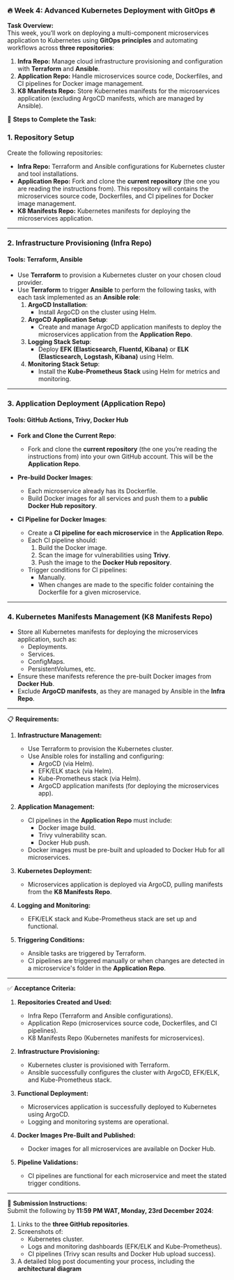 ### 🔥 **Week 4: Advanced Kubernetes Deployment with GitOps** 🔥  

**Task Overview:**  
This week, you’ll work on deploying a multi-component microservices application to Kubernetes using **GitOps principles** and automating workflows across **three repositories**:  

1. **Infra Repo:** Manage cloud infrastructure provisioning and configuration with **Terraform** and **Ansible**.  
2. **Application Repo:** Handle microservices source code, Dockerfiles, and CI pipelines for Docker image management.  
3. **K8 Manifests Repo:** Store Kubernetes manifests for the microservices application (excluding ArgoCD manifests, which are managed by Ansible).  

📌 **Steps to Complete the Task:**  

### 1. **Repository Setup**  
Create the following repositories:  
- **Infra Repo:** Terraform and Ansible configurations for Kubernetes cluster and tool installations.  
- **Application Repo:** Fork and clone the **current repository** (the one you are reading the instructions from). This repository will contains the microservices source code, Dockerfiles, and CI pipelines for Docker image management.  
- **K8 Manifests Repo:** Kubernetes manifests for deploying the microservices application.  

---

### 2. **Infrastructure Provisioning (Infra Repo)**  
#### Tools: **Terraform**, **Ansible**  
- Use **Terraform** to provision a Kubernetes cluster on your chosen cloud provider.  
- Use **Terraform** to trigger **Ansible** to perform the following tasks, with each task implemented as an **Ansible role**:  
  1. **ArgoCD Installation**:  
     - Install ArgoCD on the cluster using Helm.  
  2. **ArgoCD Application Setup**:  
     - Create and manage ArgoCD application manifests to deploy the microservices application from the **Application Repo**.  
  3. **Logging Stack Setup**:  
     - Deploy **EFK (Elasticsearch, Fluentd, Kibana)** or **ELK (Elasticsearch, Logstash, Kibana)** using Helm.  
  4. **Monitoring Stack Setup**:  
     - Install the **Kube-Prometheus Stack** using Helm for metrics and monitoring.  

---

### 3. **Application Deployment (Application Repo)**  
#### Tools: **GitHub Actions**, **Trivy**, **Docker Hub**  
- **Fork and Clone the Current Repo**:  
  - Fork and clone the **current repository** (the one you’re reading the instructions from) into your own GitHub account. This will be the **Application Repo**.  

- **Pre-build Docker Images**:  
  - Each microservice already has its Dockerfile.  
  - Build Docker images for all services and push them to a **public Docker Hub repository**.  

- **CI Pipeline for Docker Images**:  
  - Create a **CI pipeline for each microservice** in the **Application Repo**.  
  - Each CI pipeline should:  
    1. Build the Docker image.  
    2. Scan the image for vulnerabilities using **Trivy**.  
    3. Push the image to the **Docker Hub repository**.  
  - Trigger conditions for CI pipelines:  
    - Manually.  
    - When changes are made to the specific folder containing the Dockerfile for a given microservice.  

---

### 4. **Kubernetes Manifests Management (K8 Manifests Repo)**  
- Store all Kubernetes manifests for deploying the microservices application, such as:  
  - Deployments.  
  - Services.  
  - ConfigMaps.  
  - PersistentVolumes, etc.  
- Ensure these manifests reference the pre-built Docker images from **Docker Hub**.  
- Exclude **ArgoCD manifests**, as they are managed by Ansible in the **Infra Repo**.  

---

📋 **Requirements:**  

1. **Infrastructure Management:**  
   - Use Terraform to provision the Kubernetes cluster.  
   - Use Ansible roles for installing and configuring:  
     - ArgoCD (via Helm).  
     - EFK/ELK stack (via Helm).  
     - Kube-Prometheus stack (via Helm).  
     - ArgoCD application manifests (for deploying the microservices app).  

2. **Application Management:**  
   - CI pipelines in the **Application Repo** must include:  
     - Docker image build.  
     - Trivy vulnerability scan.  
     - Docker Hub push.  
   - Docker images must be pre-built and uploaded to Docker Hub for all microservices.  

3. **Kubernetes Deployment:**  
   - Microservices application is deployed via ArgoCD, pulling manifests from the **K8 Manifests Repo**.  

4. **Logging and Monitoring:**  
   - EFK/ELK stack and Kube-Prometheus stack are set up and functional.  

5. **Triggering Conditions:**  
   - Ansible tasks are triggered by Terraform.  
   - CI pipelines are triggered manually or when changes are detected in a microservice's folder in the **Application Repo**.  

---

✅ **Acceptance Criteria:**  

1. **Repositories Created and Used:**  
   - Infra Repo (Terraform and Ansible configurations).  
   - Application Repo (microservices source code, Dockerfiles, and CI pipelines).  
   - K8 Manifests Repo (Kubernetes manifests for microservices).  

2. **Infrastructure Provisioning:**  
   - Kubernetes cluster is provisioned with Terraform.  
   - Ansible successfully configures the cluster with ArgoCD, EFK/ELK, and Kube-Prometheus stack.  

3. **Functional Deployment:**  
   - Microservices application is successfully deployed to Kubernetes using ArgoCD.  
   - Logging and monitoring systems are operational.  

4. **Docker Images Pre-Built and Published:**  
   - Docker images for all microservices are available on Docker Hub.  

5. **Pipeline Validations:**  
   - CI pipelines are functional for each microservice and meet the stated trigger conditions.  

---

📝 **Submission Instructions:**  
Submit the following by **11:59 PM WAT, Monday, 23rd December 2024**:  
1. Links to the **three GitHub repositories**.  
2. Screenshots of:  
   - Kubernetes cluster.  
   - Logs and monitoring dashboards (EFK/ELK and Kube-Prometheus).  
   - CI pipelines (Trivy scan results and Docker Hub upload success).  
3. A detailed blog post documenting your process, including the **architectural diagram** 
